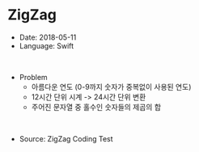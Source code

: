 # ZigZag

- Date: 2018-05-11    
- Language: Swift 
<br>

- Problem
    + 아름다운 연도 (0-9까지 숫자가 중복없이 사용된 연도)
    + 12시간 단위 시계 -> 24시간 단위 변환
    + 주어진 문자열 중 홀수인 숫자들의 제곱의 합
<br>

- Source: ZigZag Coding Test
